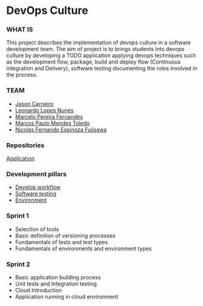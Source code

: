 # DevOps Culture

### WHAT IS
This project describes the implementation of devops culture in a software development team. The aim of project is to brings students into devops culture by developing a TODO application applying devops techniques such as the development flow, package, build and deploy flow (Continuous integration and Delivery), software testing documenting the roles involved in the process.

### TEAM
* [Jason Carneiro](https://www.linkedin.com/in/jason-carneiro/)
* [Leonardo Lopes Nunes](https://www.linkedin.com/in/leonardo-lopes/)
* [Marcelo Pereira Fernandes](https://www.linkedin.com/in/marcelo-pereira-fernandes/)
* [Marcos Paulo Mendes Toledo](https://www.linkedin.com/in/marcos-paulo-mendes-toledo-0255b5177/)
* [Nicolas Fernando Espinoza Fujisawa](https://www.linkedin.com/in/nicolas-fernando-56798517b/)

### Repositories
[Application](https://github.com/toledompm/devops-app)


### Development pillars
- [Develop workflow](./config_management/readme.md)
- [Software testing](./tests/readme.md)
- [Environment](./environment/readme.md)

### Sprint 1
- Selection of tools
- Basic definition of versioning processes
- Fundamentals of tests and test types
- Fundamentals of environments and environment types

### Sprint 2
- Basic application building process
- Unit tests and Integration testing
- Cloud Introduction
- Application running in cloud environment
